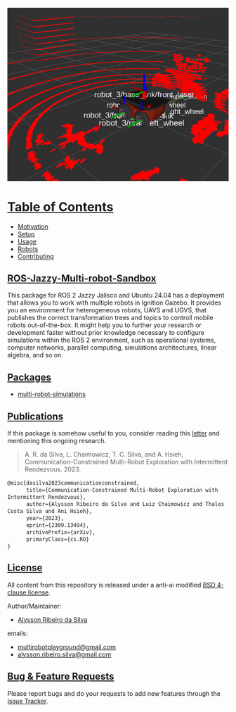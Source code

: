 ![X2 RViz](docs/images/x2_rviz.png "X2 Robot Rviz.")

# [Table of Contents](#table-of-contents)

- [Motivation](docs/motivation.md)
- [Setup](docs/working_environment.md)
- [Usage](docs/usage.md)
- [Robots](docs/robots.md)
- [Contributing](docs/contributing.md)

## [ROS-Jazzy-Multi-robot-Sandbox](#ros-jazzy-multi-robot-sandbox)

This package for ROS 2 Jazzy Jalisco and Ubuntu 24.04 has a deployment that allows you to work with multiple robots in Ignition Gazebo. It provides you an environment for heterogeneous robots, UAVS and UGVS, that publishes the correct transformation trees and topics to controll mobile robots out-of-the-box. It might help you to further your research or development faster without prior knowledge necessary to configure simulations within the ROS 2 environment, such as operational systems, computer networks, parallel computing, simulations architectures, linear algebra, and so on.

## [Packages](#packages)

- [multi-robot-simulations](docs/multi-robot-simulations.md)

## [Publications](#publications)

If this package is somehow useful to you, consider reading this [letter](docs/motivation.md) and mentioning this ongoing research.

> A. R. da Silva, L. Chaimowicz, T. C. Silva, and A. Hsieh, Communication-Constrained Multi-Robot Exploration with Intermittent Rendezvous. 2023.

```text
@misc{dasilva2023communicationconstrained,
      title={Communication-Constrained Multi-Robot Exploration with Intermittent Rendezvous}, 
      author={Alysson Ribeiro da Silva and Luiz Chaimowicz and Thales Costa Silva and Ani Hsieh},
      year={2023},
      eprint={2309.13494},
      archivePrefix={arXiv},
      primaryClass={cs.RO}
}
```

## [License](#license)

All content from this repository is released under a anti-ai modified [BSD 4-clause license](LICENSE).

Author/Maintainer:

- [Alysson Ribeiro da Silva](https://alysson.thegeneralsolution.com/)

emails:

- <multirobotplayground@gmail.com>
- <alysson.ribeiro.silva@gmail.com>

## [Bug & Feature Requests](#bug--feature-requests)

Please report bugs and do your requests to add new features through the [Issue Tracker](https://github.com/multirobotplayground/Multi-robot-Intermittent-Rendezvous/issues).
